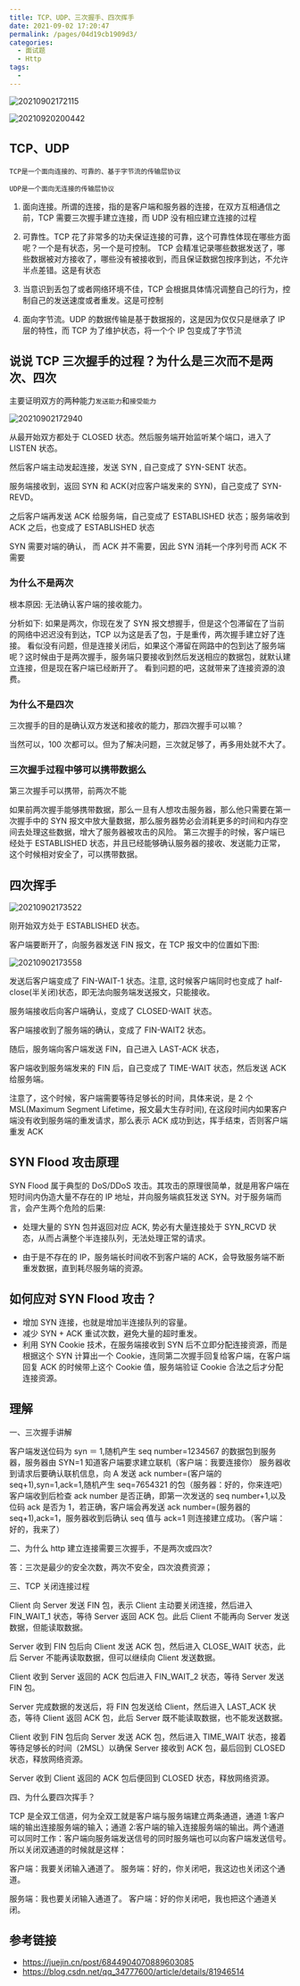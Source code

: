 ```yaml
---
title: TCP、UDP、三次握手、四次挥手
date: 2021-09-02 17:20:47
permalink: /pages/04d19cb1909d3/
categories:
  - 面试题
  - Http
tags:
  -
---
```


![20210902172115](https://gcore.jsdelivr.net/gh/wu529778790/image/blog/20210902172115.png)

![20210920200442](https://gcore.jsdelivr.net/gh/wu529778790/image/blog/20210920200442.png)

<!-- more -->

## TCP、UDP

`TCP是一个面向连接的、可靠的、基于字节流的传输层协议`

`UDP是一个面向无连接的传输层协议`

1. 面向连接。所谓的连接，指的是客户端和服务器的连接，在双方互相通信之前，TCP 需要三次握手建立连接，而 UDP 没有相应建立连接的过程

2. 可靠性。TCP 花了非常多的功夫保证连接的可靠，这个可靠性体现在哪些方面呢？一个是有状态，另一个是可控制。
   TCP 会精准记录哪些数据发送了，哪些数据被对方接收了，哪些没有被接收到，而且保证数据包按序到达，不允许半点差错。这是有状态

3. 当意识到丢包了或者网络环境不佳，TCP 会根据具体情况调整自己的行为，控制自己的发送速度或者重发。这是可控制

4. 面向字节流。UDP 的数据传输是基于数据报的，这是因为仅仅只是继承了 IP 层的特性，而 TCP 为了维护状态，将一个个 IP 包变成了字节流

## 说说 TCP 三次握手的过程？为什么是三次而不是两次、四次

主要证明双方的两种能力`发送能力`和`接受能力`

![20210902172940](https://gcore.jsdelivr.net/gh/wu529778790/image/blog/20210902172940.png)

从最开始双方都处于 CLOSED 状态。然后服务端开始监听某个端口，进入了 LISTEN 状态。

然后客户端主动发起连接，发送 SYN , 自己变成了 SYN-SENT 状态。

服务端接收到，返回 SYN 和 ACK(对应客户端发来的 SYN)，自己变成了 SYN-REVD。

之后客户端再发送 ACK 给服务端，自己变成了 ESTABLISHED 状态；服务端收到 ACK 之后，也变成了 ESTABLISHED 状态

SYN 需要对端的确认， 而 ACK 并不需要，因此 SYN 消耗一个序列号而 ACK 不需要

### 为什么不是两次

根本原因: 无法确认客户端的接收能力。

分析如下:
如果是两次，你现在发了 SYN 报文想握手，但是这个包滞留在了当前的网络中迟迟没有到达，TCP 以为这是丢了包，于是重传，两次握手建立好了连接。
看似没有问题，但是连接关闭后，如果这个滞留在网路中的包到达了服务端呢？这时候由于是两次握手，服务端只要接收到然后发送相应的数据包，就默认建立连接，但是现在客户端已经断开了。
看到问题的吧，这就带来了连接资源的浪费。

### 为什么不是四次

三次握手的目的是确认双方发送和接收的能力，那四次握手可以嘛？

当然可以，100 次都可以。但为了解决问题，三次就足够了，再多用处就不大了。

### 三次握手过程中够可以携带数据么

第三次握手可以携带，前两次不能

如果前两次握手能够携带数据，那么一旦有人想攻击服务器，那么他只需要在第一次握手中的 SYN 报文中放大量数据，那么服务器势必会消耗更多的时间和内存空间去处理这些数据，增大了服务器被攻击的风险。
第三次握手的时候，客户端已经处于 ESTABLISHED 状态，并且已经能够确认服务器的接收、发送能力正常，这个时候相对安全了，可以携带数据。

## 四次挥手

![20210902173522](https://gcore.jsdelivr.net/gh/wu529778790/image/blog/20210902173522.png)

刚开始双方处于 ESTABLISHED 状态。

客户端要断开了，向服务器发送 FIN 报文，在 TCP 报文中的位置如下图:

![20210902173558](https://gcore.jsdelivr.net/gh/wu529778790/image/blog/20210902173558.png)

发送后客户端变成了 FIN-WAIT-1 状态。注意, 这时候客户端同时也变成了 half-close(半关闭)状态，即无法向服务端发送报文，只能接收。

服务端接收后向客户端确认，变成了 CLOSED-WAIT 状态。

客户端接收到了服务端的确认，变成了 FIN-WAIT2 状态。

随后，服务端向客户端发送 FIN，自己进入 LAST-ACK 状态，

客户端收到服务端发来的 FIN 后，自己变成了 TIME-WAIT 状态，然后发送 ACK 给服务端。

注意了，这个时候，客户端需要等待足够长的时间，具体来说，是 2 个 MSL(Maximum Segment Lifetime，报文最大生存时间), 在这段时间内如果客户端没有收到服务端的重发请求，那么表示 ACK 成功到达，挥手结束，否则客户端重发 ACK

## SYN Flood 攻击原理

SYN Flood 属于典型的 DoS/DDoS 攻击。其攻击的原理很简单，就是用客户端在短时间内伪造大量不存在的 IP 地址，并向服务端疯狂发送 SYN。对于服务端而言，会产生两个危险的后果:

- 处理大量的 SYN 包并返回对应 ACK, 势必有大量连接处于 SYN_RCVD 状态，从而占满整个半连接队列，无法处理正常的请求。

- 由于是不存在的 IP，服务端长时间收不到客户端的 ACK，会导致服务端不断重发数据，直到耗尽服务端的资源。

## 如何应对 SYN Flood 攻击？

- 增加 SYN 连接，也就是增加半连接队列的容量。
- 减少 SYN + ACK 重试次数，避免大量的超时重发。
- 利用 SYN Cookie 技术，在服务端接收到 SYN 后不立即分配连接资源，而是根据这个 SYN 计算出一个 Cookie，连同第二次握手回复给客户端，在客户端回复 ACK 的时候带上这个 Cookie 值，服务端验证 Cookie 合法之后才分配连接资源。

## 理解

一、三次握手讲解

客户端发送位码为 syn ＝ 1,随机产生 seq number=1234567 的数据包到服务器，服务器由 SYN=1 知道客户端要求建立联机（客户端：我要连接你）
服务器收到请求后要确认联机信息，向 A 发送 ack number=(客户端的 seq+1),syn=1,ack=1,随机产生 seq=7654321 的包（服务器：好的，你来连吧）
客户端收到后检查 ack number 是否正确，即第一次发送的 seq number+1,以及位码 ack 是否为 1，若正确，客户端会再发送 ack number=(服务器的 seq+1),ack=1，服务器收到后确认 seq 值与 ack=1 则连接建立成功。（客户端：好的，我来了）

二、为什么 http 建立连接需要三次握手，不是两次或四次?

答：三次是最少的安全次数，两次不安全，四次浪费资源；

三、TCP 关闭连接过程

Client 向 Server 发送 FIN 包，表示 Client 主动要关闭连接，然后进入 FIN_WAIT_1 状态，等待 Server 返回 ACK 包。此后 Client 不能再向 Server 发送数据，但能读取数据。

Server 收到 FIN 包后向 Client 发送 ACK 包，然后进入 CLOSE_WAIT 状态，此后 Server 不能再读取数据，但可以继续向 Client 发送数据。

Client 收到 Server 返回的 ACK 包后进入 FIN_WAIT_2 状态，等待 Server 发送 FIN 包。

Server 完成数据的发送后，将 FIN 包发送给 Client，然后进入 LAST_ACK 状态，等待 Client 返回 ACK 包，此后 Server 既不能读取数据，也不能发送数据。

Client 收到 FIN 包后向 Server 发送 ACK 包，然后进入 TIME_WAIT 状态，接着等待足够长的时间（2MSL）以确保 Server 接收到 ACK 包，最后回到 CLOSED 状态，释放网络资源。

Server 收到 Client 返回的 ACK 包后便回到 CLOSED 状态，释放网络资源。

四、为什么要四次挥手？

TCP 是全双工信道，何为全双工就是客户端与服务端建立两条通道，通道 1:客户端的输出连接服务端的输入；通道 2:客户端的输入连接服务端的输出。两个通道可以同时工作：客户端向服务端发送信号的同时服务端也可以向客户端发送信号。所以关闭双通道的时候就是这样：

客户端：我要关闭输入通道了。 服务端：好的，你关闭吧，我这边也关闭这个通道。

服务端：我也要关闭输入通道了。 客户端：好的你关闭吧，我也把这个通道关闭。

## 参考链接

- <https://juejin.cn/post/6844904070889603085>
- <https://blog.csdn.net/qq_34777600/article/details/81946514>
